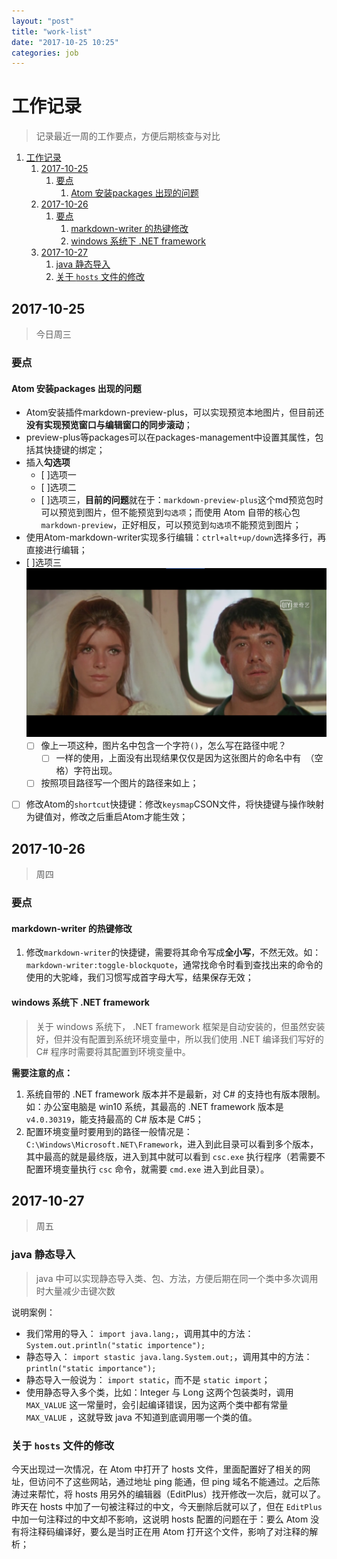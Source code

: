 ```yaml
---
layout: "post"
title: "work-list"
date: "2017-10-25 10:25"
categories: job
---
```

# 工作记录
> 记录最近一周的工作要点，方便后期核查与对比

<!--more-->
<!-- TOC depthFrom:1 depthTo:6 withLinks:1 updateOnSave:1 orderedList:1 -->

1. [工作记录](#工作记录)
	1. [2017-10-25](#2017-10-25)
		1. [要点](#要点)
			1. [Atom 安装packages 出现的问题](#atom-安装packages-出现的问题)
	2. [2017-10-26](#2017-10-26)
		1. [要点](#要点)
			1. [markdown-writer 的热键修改](#markdown-writer-的热键修改)
			2. [windows 系统下 .NET framework](#windows-系统下-net-framework)
	3. [2017-10-27](#2017-10-27)
		1. [java 静态导入](#java-静态导入)
		2. [关于 `hosts` 文件的修改](#关于-hosts-文件的修改)

<!-- /TOC -->


## 2017-10-25
> 今日周三

### 要点
#### Atom 安装packages 出现的问题

- Atom安装插件markdown-preview-plus，可以实现预览本地图片，但目前还**没有实现预览窗口与编辑窗口的同步滚动**；
- preview-plus等packages可以在packages-management中设置其属性，包括其快捷键的绑定；
- 插入**勾选项**
    - [ ]选项一
    - [ ]选项二
    - [ ]选项三，**目前的问题**就在于：`markdown-preview-plus`这个md预览包时可以预览到图片，但不能预览到`勾选项`；而使用 Atom 自带的核心包`markdown-preview`，正好相反，可以预览到`勾选项`不能预览到图片；
- 使用Atom-markdown-writer实现多行编辑：`ctrl+alt+up/down`选择多行，再直接进行编辑；
- [ ]选项三![test](/pictures/graduate/graduate(1).jpg)
  - [ ] 像上一项这种，图片名中包含一个字符`()`，怎么写在路径中呢？
    - [ ] 一样的使用，上面没有出现结果仅仅是因为这张图片的命名中有` `（空格）字符出现。
  - [ ] 按照项目路径写一个图片的路径来如上；
- [ ] 修改Atom的`shortcut`快捷键：修改`keysmap`CSON文件，将快捷键与操作映射为键值对，修改之后重启Atom才能生效；

## 2017-10-26
> 周四

### 要点
#### markdown-writer 的热键修改
1. 修改`markdown-writer`的快捷键，需要将其命令写成**全小写**，不然无效。如：`markdown-writer:toggle-blockquote`，通常找命令时看到查找出来的命令的使用的大驼峰，我们习惯写成首字母大写，结果保存无效；

#### windows 系统下 .NET framework
> 关于 windows 系统下， .NET framework 框架是自动安装的，但虽然安装好，但并没有配置到系统环境变量中，所以我们使用 .NET 编译我们写好的 C# 程序时需要将其配置到环境变量中。

**需要注意的点：**
1. 系统自带的 .NET framework 版本并不是最新，对 C# 的支持也有版本限制。如：办公室电脑是 win10 系统，其最高的 .NET framework 版本是 `v4.0.30319`，能支持最高的 C# 版本是 C#5；
2. 配置环境变量时要用到的路径一般情况是： `C:\Windows\Microsoft.NET\Framework`，进入到此目录可以看到多个版本，其中最高的就是最终版，进入到其中就可以看到 `csc.exe` 执行程序（若需要不配置环境变量执行 `csc` 命令，就需要 `cmd.exe` 进入到此目录）。

## 2017-10-27
> 周五

### java 静态导入
> java 中可以实现静态导入类、包、方法，方便后期在同一个类中多次调用时大量减少击键次数

说明案例：
- 我们常用的导入： `import java.lang;`，调用其中的方法： `System.out.println("static importence");`
- 静态导入： `import stastic java.lang.System.out;`，调用其中的方法： `println("static importance");`
- 静态导入一般说为： `import static`，而不是 `static import`；
- 使用静态导入多个类，比如：Integer 与 Long 这两个包装类时，调用 `MAX_VALUE` 这一常量时，会引起编译错误，因为这两个类中都有常量 `MAX_VALUE` ，这就导致 java 不知道到底调用哪一个类的值。

### 关于 `hosts` 文件的修改

今天出现过一次情况，在 Atom 中打开了 hosts 文件，里面配置好了相关的网址，但访问不了这些网站，通过地址 ping 能通，但 ping 域名不能通过。之后陈涛过来帮忙，将 hosts 用另外的编辑器（EditPlus）找开修改一次后，就可以了。昨天在 hosts 中加了一句被注释过的中文，今天删除后就可以了，但在 `EditPlus` 中加一句注释过的中文却不影响，这说明 hosts 配置的问题在于：要么 Atom 没有将注释码编译好，要么是当时正在用 Atom 打开这个文件，影响了对注释的解析；
